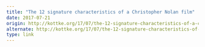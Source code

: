 ```yaml
---
title: "The 12 signature characteristics of a Christopher Nolan film"
date: 2017-07-21
origin: http://kottke.org/17/07/the-12-signature-characteristics-of-a-christopher-nolan-film
alternate: http://kottke.org/17/07/the-12-signature-characteristics-of-a-christopher-nolan-film
type: link
---
```


